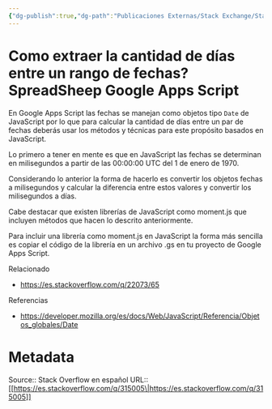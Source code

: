 ```yaml
---
{"dg-publish":true,"dg-path":"Publicaciones Externas/Stack Exchange/Stack Overflow en español/es.stackoverflow.com-315005.md","permalink":"/publicaciones-externas/stack-exchange/stack-overflow-en-espanol/es-stackoverflow-com-315005/","title":"Como extraer la cantidad de días entre un rango de fechas? SpreadSheep Google Apps Script","hide":true,"noteIcon":"default","created":"2024-04-03T12:49:10.417-06:00","updated":"2024-04-05T16:43:56.395-06:00"}
---
```


# Como extraer la cantidad de días entre un rango de fechas? SpreadSheep Google Apps Script

En Google Apps Script las fechas se manejan como objetos tipo `Date` de JavaScript por lo que para calcular la cantidad de días entre un par de fechas deberás usar los métodos y técnicas para este propósito basados en JavaScript.

Lo primero a tener en mente es que en JavaScript las fechas se determinan en milisegundos a partir de las 00:00:00 UTC del 1 de enero de 1970.

Considerando lo anterior la forma de hacerlo es convertir los objetos fechas a milisegundos y calcular la diferencia entre estos valores y convertir los milisegundos a días.

Cabe destacar que existen librerías de JavaScript como moment.js que incluyen métodos que hacen lo descrito anteriormente.

Para incluir una librería como moment.js en JavaScript la forma más sencilla es copiar el código de la librería en un archivo .gs en tu proyecto de Google Apps Script.

Relacionado

- https://es.stackoverflow.com/q/22073/65

Referencias

- https://developer.mozilla.org/es/docs/Web/JavaScript/Referencia/Objetos_globales/Date

# Metadata
Source:: Stack Overflow en español
URL:: [[https://es.stackoverflow.com/q/315005\|https://es.stackoverflow.com/q/315005]]

